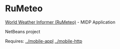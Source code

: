 # RuMeteo

[World Weather Informer (RuMeteo)](http://varankin.by/?page=software/03&lang=en) - MIDP Application

NetBeans project

Requires: 
[../mobile-appl](https://github.com/nvaranki/mobile-appl) 
[../mobile-http](https://github.com/nvaranki/mobile-http)
